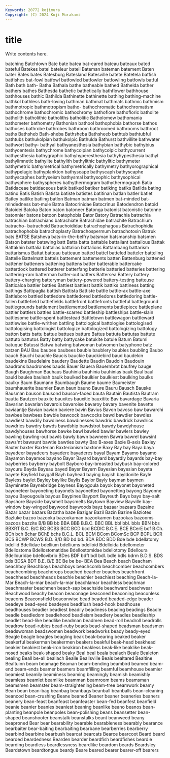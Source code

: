 ```yaml
---
Keywords: 20772 kojimura
Copyright: (C) 2024 Koji Murakami
---
```


# title

Write contents here.




batching Batchtown Bate bate batea bat-eared bateau bateaux bated bateful
Batekes batel bateleur batell Bateman bateman batement Baten bater Bates
bates Batesburg Batesland Batesville batete Batetela batfish batfishes bat-fowl batfowl
batfowled batfowler batfowling batfowls batful Bath bath bath- Batha Bathala
bathe batheable bathed Bathelda bather bathers bathes Bathesda bathetic bathetically
bathflower bathhouse bathhouses bathic Bathilda Bathinette bathinette bathing bathing-machine bathkol
bathless bath-loving bathman bathmat bathmats bathmic bathmism bathmotropic bathmotropism batho-
bathochromatic bathochromatism bathochrome bathochromic bathochromy bathoflore bathofloric batholite batholith batholithic
batholiths batholitic Batholomew bathomania bathometer bathometry Bathonian bathool bathophobia bathorse
bathos bathoses bathrobe bathrobes bathroom bathroomed bathrooms bathroot baths Bathsheb
Bath-sheba Bathsheba Bathsheeb bathtub bathtubful bathtubs bathukolpian bathukolpic Bathulda Bathurst
bathvillite bathwater bathwort bathy- bathyal bathyanesthesia bathybian bathybic bathybius bathycentesis
bathychrome bathycolpian bathycolpic bathycurrent bathyesthesia bathygraphic bathyhyperesthesia bathyhypesthesia bathyl bathylimnetic
bathylite bathylith bathylithic bathylitic bathymeter bathymetric bathymetrical bathymetrically bathymetry bathyorographical
bathypelagic bathyplankton bathyscape bathyscaph bathyscaphe bathyscaphes bathyseism bathysmal bathysophic bathysophical
bathysphere bathyspheres bathythermogram bathythermograph Batia Batidaceae batidaceous batik batiked batiker
batiking batiks Batilda bating batino Batis Batish Batista batiste batistes
batitinan batlan batler batlet Batley batlike batling batlon Batman batman
batmen bat-minded bat-mindedness bat-mule Batna Batocrinidae Batocrinus Batodendron batoid Batoidei
Batoka Baton baton batoneer Batonga batonist batonistic batonne batonnier batons
batoon batophobia Bator Batory Batrachia batrachia batrachian batrachians batrachiate Batrachidae
batrachite Batrachium batracho- batrachoid Batrachoididae batrachophagous Batrachophidia batrachophobia batrachoplasty Batrachospermum
batrachotoxin Batruk bats BATSE Batsheva bats-in-the-belfry batsman batsmanship batsmen Batson
batster batswing batt Batta batta battable battailant battailous Battak Battakhin
battalia battalias battalion battalions Battambang battarism battarismus Battat batteau batteaux
batted battel batteled batteler batteling Battelle Battelmatt battels battement battements
batten Battenburg battened battener batteners battening battens batter batterable battercake
batterdock battered batterer batterfang batterie batteried batteries battering battering-ram batterman
batter-out batters Battersea Battery battery battery-charging batteryman battery-powered battery-testing batteuse
Batticaloa battier batties Battiest battiest battik battiks battiness batting battings
Battipaglia battish Battista Battiste battle battle-ax battle-axe Battleboro battled battledore
battledored battledores battledoring battle-fallen battlefield battlefields battlefront battlefronts battleful battleground
battlegrounds battlement battlemented battlements battlepiece battleplane battler battlers battles battle-scarred
battleship battleships battle-slain battlesome battle-spent battlestead Battletown battlewagon battleward battlewise
battle-writhen battling battological battologise battologised battologising battologist battologize battologized battologizing
battology batton batts battu battue battues batture Battus battuta battutas
battute battuto battutos Batty batty battycake batukite batule Batum Batumi
batuque Batussi Batwa batwing batwoman batwomen batyphone batz batzen BAU
Bau baubee baubees bauble baublery baubles baubling Baubo bauch Bauchi
bauchle Baucis bauckie bauckiebird baud baudekin baudekins Baudelaire baudery Baudette
Baudin Baudoin Baudouin baudrons baudronses bauds Bauer Bauera Bauernbrot baufrey
bauge Baugh Baughman Bauhaus Bauhinia bauhinia bauhinias bauk Baul baul
bauld baulea bauleah baulk baulked baulkier baulkiest baulking baulks baulky
Baum Baumann Baumbaugh Baume baume Baumeister baumhauerite baumier Baun baun
bauno Baure Bauru Bausch Bauske Bausman bauson bausond bauson-faced bauta
Bautain Bautista Bautram bautta Bautzen bauxite bauxites bauxitic bauxitite Bav
bavardage Bavaria Bavarian bavarian bavarois bavaroise bavaroy bavary bavenite bavette
baviaantje Bavian bavian baviere bavin Bavius Bavon bavoso baw bawarchi
bawbee bawbees bawble bawcock bawcocks bawd bawdier bawdies bawdiest bawdily
bawdiness bawdinesses bawdric bawdrick bawdrics bawdries bawdry bawds bawdship bawdstrot
bawdy bawdyhouse bawdyhouses bawhorse bawke bawl bawled bawler bawlers bawley
bawling bawling-out bawls bawly bawn bawneen Bawra bawrel bawsint baws'nt
bawsunt bawtie bawties bawty Bax B-axes Baxie B-axis Baxley Baxter
baxter Baxterian Baxterianism baxtone Baxy Bay bay Baya baya bayadeer
bayadeers bayadere bayaderes bayal Bayam Bayamo bayamo Bayamon bayamos bayano
Bayar Bayard bayard bayardly bayards bay-bay bayberries bayberry baybolt Bayboro
bay-breasted baybush bay-colored baycuru Bayda Bayeau bayed Bayer Bayern Bayesian
bayesian bayeta bayete Bayfield baygall Bayh bayhead baying bayish bayldonite
Bayle Bayless baylet Bayley baylike Baylis Baylor Bayly bayman baymen
Bayminette Baynebridge bayness Bayogoula bayok bayonet bayoneted bayoneteer bayoneting bayonets
bayonetted bayonetting bayong Bayonne bayou Bayougoula bayous Baypines Bayport Bayreuth
Bays bays bay-salt Bayshore Bayside baysmelt baysmelts Baytown Bayview Bayville
bay-window bay-winged baywood baywoods bayz bazaar bazaars Bazaine Bazar bazar
bazars Bazatha baze Bazigar Bazil Bazin Bazine Baziotes Bazluke bazoo
bazooka bazookaman bazookamen bazookas bazooms bazoos bazzite B/B BB bb
BBA BBB B.B.C. BBC BBL bbl bbl. bbls BBN bbs
BBXRT B.C. B/C BC BCBS BCC BCD bcd BCDIC B.C.E.
BCE BCerE bcf B.Ch. BCh bch Bchar BChE bchs B.C.L.
BCL BCM BCom BComSc BCP BCPL BCR BCS BCWP BCWS
B.D. B/D BD bd bd. BDA BDC BDD Bde bde
bdellatomy bdellid Bdellidae bdellium bdelliums bdelloid Bdelloida bdellometer Bdellostoma Bdellostomatidae
Bdellostomidae bdellotomy Bdelloura Bdellouridae bdellovibrio BDes BDF bdft bdl bdl.
bdle bdls bdrm B.D.S. BDS bds BDSA BDT B.E. B/E
BE Be be be- BEA Bea Beach beach Beacham beachboy
Beachboys beachboys beachcomb beachcomber beachcombers beachcombing beachdrops beached beacher beaches
beachfront beachhead beachheads beachie beachier beachiest beaching Beach-la-Mar Beach-la-mar beach-la-mar
beachlamar beachless beachman beachmaster beachmen beach-sap beachside beachward beachwear Beachwood
beachy beacon beaconage beaconed beaconing beaconless beacons Beaconsfield beaconwise bead
beaded beaded-edge beader beadeye bead-eyed beadeyes beadflush bead-hook beadhouse beadhouses
beadier beadiest beadily beadiness beading beadings Beadle beadle beadledom beadlehood
beadleism beadlery beadles beadleship beadlet bead-like beadlike beadman beadmen bead-roll
beadroll beadrolls beadrow bead-rubies bead-ruby beads bead-shaped beadsman beadsmen beadswoman
beadswomen beadwork beadworks beady beady-eyed Beagle beagle beagles beagling beak
beak-bearing beaked beaker beakerful beakerman beakermen beakers beakful beak-head beakhead
beakier beakiest beak-iron beakiron beakless beak-like beaklike beak-nosed beaks beak-shaped
beaky Beal beal beala bealach Beale Bealeton bealing Beall be-all
beallach Bealle Beallsville Beals bealtared Bealtine Bealtuinn beam beamage Beaman
beam-bending beambird beamed beam-end beam-ends beamer beamers beamfilling beamful beamhouse
beamier beamiest beamily beaminess beaming beamingly beamish beamishly beamless beamlet
beamlike beamman beamroom beams beamsman beamsmen beamster beam-straightening beam-tree beamwork
beamy Bean bean bean-bag beanbag beanbags beanball beanballs bean-cleaning beancod
bean-crushing Beane beaned Beaner beaner beaneries beaners beanery bean-feast beanfeast
beanfeaster bean-fed beanfest beanfield beanie beanier beanies beaniest beaning beanlike
beano beanos bean-planting beanpole beanpoles bean-polishing beans beansetter bean-shaped beanshooter
beanstalk beanstalks beant beanweed beany beaproned Bear bear bearability bearable
bearableness bearably bearance bearbaiter bear-baiting bearbaiting bearbane bearberries bearberry bearbind
bearbine bearbush bearcat bearcats Bearce bearcoot Beard beard bearded beardedness
Bearden bearder beardfish beardfishes beardie bearding beardless beardlessness beardlike beardom
beards Beardsley Beardstown beardtongue beardy Beare beared bearer bearer-off bearers
